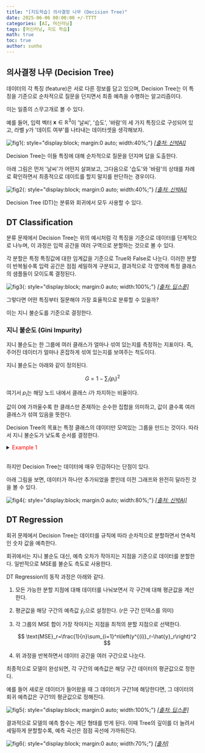 ```yaml
---
title: "[지도학습] 의사결정 나무 (Decision Tree)"
date: 2025-06-06 00:00:00 +/-TTTT
categories: [AI, 머신러닝]
tags: [머신러닝, 지도 학습]
math: true
toc: true
author: sunho
---
```


## 의사결정 나무 (Decision Tree)

데이터의 각 특징 (feature)은 서로 다른 정보를 담고 있으며, Decision Tree는 이 특징을 기준으로 순차적으로 질문을 던지면서 최종 예측을 수행하는 알고리즘이다.

이는 일종의 스무고개로 볼 수 있다.

예를 들어, 입력 벡터 $\mathbf{x}\in\mathbb{R}^3$이 '날씨', '습도', '바람'의 세 가지 특징으로 구성되어 있고, 라벨 $y$가 '데이트 여부'를 나타내는 데이터셋을 생각해보자.

![fig1](ml/6-1.png){: style="display:block; margin:0 auto; width:40%;"}
_[[출처: 신박AI]](https://www.youtube.com/watch?v=vutU-SLTZ-A)_

Decision Tree는 이들 특징에 대해 순차적으로 질문을 던지며 답을 도출한다.

아래 그림은 먼저 '날씨'가 어떤지 살펴보고, 그다음으로 '습도'와 '바람'의 상태를 차례로 확인하면서 최종적으로 데이트를 할지 말지를 판단하는 경우이다.

![fig2](ml/6-2.png){: style="display:block; margin:0 auto; width:40%;"}
_[[출처: 신박AI]](https://www.youtube.com/watch?v=vutU-SLTZ-A)_

Decision Tree (DT)는 분류와 회귀에서 모두 사용할 수 있다.

## DT Classification

분류 문제에서 Decision Tree는 위의 예시처럼 각 특징을 기준으로 데이터를 단계적으로 나누며, 이 과정은 입력 공간을 여러 구역으로 분할하는 것으로 볼 수 있다.

각 분할은 특정 특징값에 대한 임계값을 기준으로 True와 False로 나눈다. 이러한 분할이 반복될수록 입력 공간은 점점 세밀하게 구분되고, 결과적으로 각 영역에 특정 클래스의 샘플들이 모이도록 결정된다.

![fig3](ml/6-3.png){: style="display:block; margin:0 auto; width:100%;"}
_[[출처: 딥스푼]](https://www.youtube.com/watch?v=AyCTgUVvttU)_

그렇다면 어떤 특징부터 질문해야 가장 효율적으로 분류할 수 있을까?

이는 지니 불순도를 기준으로 결정한다.

### 지니 불순도 (Gini Impurity)

지니 불순도는 한 그룹에 여러 클래스가 얼마나 섞여 있는지를 측정하는 지표이다. 즉, 주어진 데이터가 얼마나 혼잡하게 섞여 있는지를 보여주는 척도이다.

지니 불순도는 아래와 같이 정의된다.

$$
G=1-\sum_i(p_i)^2
$$

여기서 $p_i$는 해당 노드 내에서 클래스 $i$가 차지하는 비율이다.

값이 $0$에 가까울수록 한 클래스만 존재하는 순수한 집합을 의미하고,
값이 클수록 여러 클래스가 섞여 있음을 뜻한다.

Decision Tree의 목표는 특정 클래스의 데이터만 모여있는 그룹을 만드는 것이다. 따라서 지니 불순도가 낮도록 순서를 결정한다.

<details>
<summary><font color='#FF0000'>Example 1</font></summary>
<div markdown="1">

상단의 예시에서 지니 불순도를 계산해보자.

$$\vphantom{\Big(}
G=1-\left((p_{Yes})^2+(p_{No})^2\right)
$$

먼저 '날씨' 특징에 대한 지니 불순도 계산하면 아래와 같다.

1. '맑음'에 대한 지니 불순도 계산

    $$
    G=1-\left((\frac{1}{3})^2+(\frac{2}{3})^2\right)\approx0.444
    $$

    '맑음'으로 선택했을 때 3개 중 Yes가 1개, No가 2개라는 뜻이다.

2. '흐림'에 대한 지니 불순도 계산

    $$
    G=1-\left((\frac{2}{2})^2+(\frac{0}{2})^2\right)=0
    $$

3. '비'에 대한 지니 불순도 계산

    $$
    G=1-\left((\frac{2}{3})^2+(\frac{1}{3})^2\right)\approx0.444
    $$

따라서 날씨 전체에 대한 평균 지니 불순는 다음과 같다.

$$
G_{\text{날씨}}=\frac{3}{8}(0.444)+\frac{2}{8}(0)+\frac{3}{8}(0.444)=0.333
$$

동일한 방법으로 '습도'와 '바람'에 대한 지니 불순도를 계산하면 각각 $G_{\text{습도}}=0.4375~,~G_{\text{바람}}=0.4665$이다.

세 특징 중 '날씨'의 지니 불순도가 가장 낮으므로, Decision Tree는 첫 번째 분할 기준으로 '날씨'를 선택하게 된다.

---

</div>
</details>
<br>

하지만 Decision Tree는 데이터에 매우 민감하다는 단점이 있다.

아래 그림을 보면, 데이터가 하나만 추가되었을 뿐인데 이전 그래프와 완전히 달라진 것을 볼 수 있다.

![fig4](ml/6-4.png){: style="display:block; margin:0 auto; width:80%;"}
_[[출처: 신박AI]](https://www.youtube.com/watch?v=vutU-SLTZ-A)_

## DT Regression

회귀 문제에서 Decision Tree는 데이터를 규칙에 따라 순차적으로 분할하면서 연속적인 숫자 값을 예측한다.

회귀에서는 지니 불순도 대신, 예측 오차가 작아지는 지점을 기준으로 데이터를 분할한다. 일반적으로 MSE를 불순도 측도로 사용한다.

DT Regression의 동작 과정은 아래와 같다.

1. 모든 가능한 분할 지점에 대해 데이터를 나눠보면서 각 구간에 대해 평균값을 계산한다.
2. 평균값을 해당 구간의 예측값 $\hat{y}_r$으로 설정한다. ($r$은 구간 인덱스를 의미)
3. 각 그룹의 MSE 합이 가장 작아지는 지점을 최적의 분할 지점으로 선택한다.

    $$
    \text{MSE}_r=\frac{1}{n}\sum_{i=1}^n\left(y^{(i)}_r-\hat{y}_r\right)^2
    $$
4. 위 과정을 반복하면서 데이터 공간을 여러 구간으로 나눈다.

최종적으로 모델이 완성되면, 각 구간의 예측값은 해당 구간 데이터의 평균값으로 정한다.

예를 들어 새로운 데이터가 들어왔을 때 그 데이터가 구간1에 해당한다면, 그 데이터의 회귀 예측값은 구간1의 평균값으로 정해진다.

![fig5](ml/6-5.png){: style="display:block; margin:0 auto; width:100%;"}
_[[출처: 딥스푼]](https://www.youtube.com/watch?v=AyCTgUVvttU)_

결과적으로 모델의 예측 함수는 계단 형태를 띤게 된다. 이때 Tree의 깊이를 더 늘려서 세밀하게 분할할수록, 예측 곡선은 점점 곡선에 가까워진다.

![fig6](ml/6-6.png){: style="display:block; margin:0 auto; width:70%;"}
_[[출처]](https://scikit-learn.org/0.23/auto_examples/ensemble/plot_adaboost_regression.html)_



